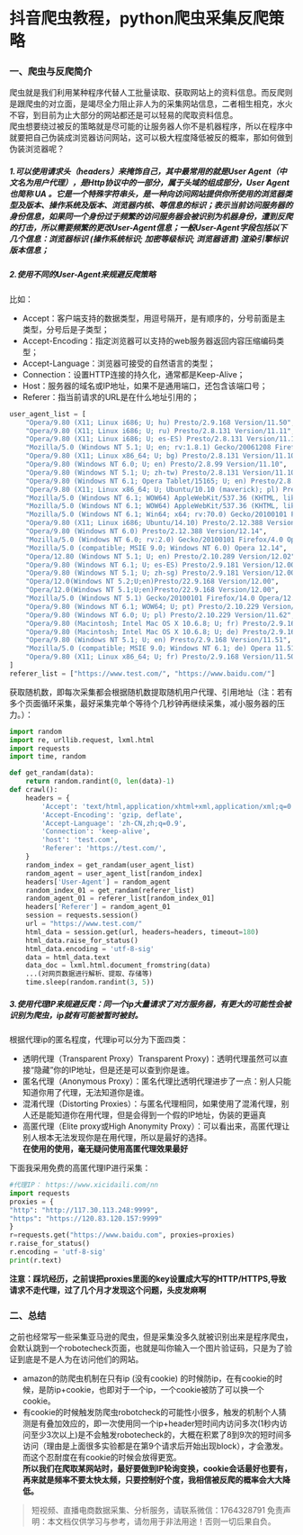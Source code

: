 # 抖音爬虫教程，python爬虫采集反爬策略


### 一、爬虫与反爬简介
爬虫就是我们利用某种程序代替人工批量读取、获取网站上的资料信息。而反爬则是跟爬虫的对立面，是竭尽全力阻止非人为的采集网站信息，二者相生相克，水火不容，到目前为止大部分的网站都还是可以轻易的爬取资料信息。<br>爬虫想要绕过被反的策略就是尽可能的让服务器人你不是机器程序，所以在程序中就要把自己伪装成浏览器访问网站，这可以极大程度降低被反的概率，那如何做到伪装浏览器呢？

##### 1.可以使用请求头（headers）来掩饰自己，其中最常用的就是User Agent（中文名为用户代理），是Http协议中的一部分，属于头域的组成部分，User Agent也简称 UA 。它是一个特殊字符串头，是一种向访问网站提供你所使用的浏览器类型及版本、操作系统及版本、浏览器内核、等信息的标识；表示当前访问服务器的身份信息，如果同一个身份过于频繁的访问服务器会被识别为机器身份，遭到反爬的打击，所以需要频繁的更改User-Agent信息；一般User-Agent字段包括以下几个信息：浏览器标识 (操作系统标识; 加密等级标识; 浏览器语言) 渲染引擎标识 版本信息；

##### 2.使用不同的User-Agent来规避反爬策略
比如：

- Accept：客户端支持的数据类型，用逗号隔开，是有顺序的，分号前面是主类型，分号后是子类型；
- Accept-Encoding：指定浏览器可以支持的web服务器返回内容压缩编码类型；
- Accept-Language：浏览器可接受的自然语言的类型；
- Connection：设置HTTP连接的持久化，通常都是Keep-Alive；
- Host：服务器的域名或IP地址，如果不是通用端口，还包含该端口号；
- Referer：指当前请求的URL是在什么地址引用的；
```python
user_agent_list = [
    "Opera/9.80 (X11; Linux i686; U; hu) Presto/2.9.168 Version/11.50",
    "Opera/9.80 (X11; Linux i686; U; ru) Presto/2.8.131 Version/11.11",
    "Opera/9.80 (X11; Linux i686; U; es-ES) Presto/2.8.131 Version/11.11",
    "Mozilla/5.0 (Windows NT 5.1; U; en; rv:1.8.1) Gecko/20061208 Firefox/5.0 Opera 11.11",
    "Opera/9.80 (X11; Linux x86_64; U; bg) Presto/2.8.131 Version/11.10",
    "Opera/9.80 (Windows NT 6.0; U; en) Presto/2.8.99 Version/11.10",
    "Opera/9.80 (Windows NT 5.1; U; zh-tw) Presto/2.8.131 Version/11.10",
    "Opera/9.80 (Windows NT 6.1; Opera Tablet/15165; U; en) Presto/2.8.149 Version/11.1",
    "Opera/9.80 (X11; Linux x86_64; U; Ubuntu/10.10 (maverick); pl) Presto/2.7.62 Version/11.01",
    "Mozilla/5.0 (Windows NT 6.1; WOW64) AppleWebKit/537.36 (KHTML, like Gecko) Chrome/65.0.3325.181 Safari/537.36",
    "Mozilla/5.0 (Windows NT 6.1; WOW64) AppleWebKit/537.36 (KHTML, like Gecko) Chrome/78.0.3904.97 Safari/537.36",
    "Mozilla/5.0 (Windows NT 6.1; Win64; x64; rv:70.0) Gecko/20100101 Firefox/70.0",
    "Opera/9.80 (X11; Linux i686; Ubuntu/14.10) Presto/2.12.388 Version/12.16",
    "Opera/9.80 (Windows NT 6.0) Presto/2.12.388 Version/12.14",
    "Mozilla/5.0 (Windows NT 6.0; rv:2.0) Gecko/20100101 Firefox/4.0 Opera 12.14",
    "Mozilla/5.0 (compatible; MSIE 9.0; Windows NT 6.0) Opera 12.14",
    "Opera/12.80 (Windows NT 5.1; U; en) Presto/2.10.289 Version/12.02",
    "Opera/9.80 (Windows NT 6.1; U; es-ES) Presto/2.9.181 Version/12.00",
    "Opera/9.80 (Windows NT 5.1; U; zh-sg) Presto/2.9.181 Version/12.00",
    "Opera/12.0(Windows NT 5.2;U;en)Presto/22.9.168 Version/12.00",
    "Opera/12.0(Windows NT 5.1;U;en)Presto/22.9.168 Version/12.00",
    "Mozilla/5.0 (Windows NT 5.1) Gecko/20100101 Firefox/14.0 Opera/12.0",
    "Opera/9.80 (Windows NT 6.1; WOW64; U; pt) Presto/2.10.229 Version/11.62",
    "Opera/9.80 (Windows NT 6.0; U; pl) Presto/2.10.229 Version/11.62",
    "Opera/9.80 (Macintosh; Intel Mac OS X 10.6.8; U; fr) Presto/2.9.168 Version/11.52",
    "Opera/9.80 (Macintosh; Intel Mac OS X 10.6.8; U; de) Presto/2.9.168 Version/11.52",
    "Opera/9.80 (Windows NT 5.1; U; en) Presto/2.9.168 Version/11.51",
    "Mozilla/5.0 (compatible; MSIE 9.0; Windows NT 6.1; de) Opera 11.51",
    "Opera/9.80 (X11; Linux x86_64; U; fr) Presto/2.9.168 Version/11.50",
]
referer_list = ["https://www.test.com/", "https://www.baidu.com/"]

```
获取随机数，即每次采集都会根据随机数提取随机用户代理、引用地址（注：若有多个页面循环采集，最好采集完单个等待个几秒钟再继续采集，减小服务器的压力。）：
```python
import random
import re, urllib.request, lxml.html
import requests
import time, random

def get_randam(data):
    return random.randint(0, len(data)-1)
def crawl():
    headers = {
        'Accept': 'text/html,application/xhtml+xml,application/xml;q=0.9,image/webp,image/apng,*/*;q=0.8',
        'Accept-Encoding': 'gzip, deflate',
        'Accept-Language': 'zh-CN,zh;q=0.9',
        'Connection': 'keep-alive',
        'host': 'test.com',
        'Referer': 'https://test.com/',
    }
    random_index = get_randam(user_agent_list)
    random_agent = user_agent_list[random_index]
    headers['User-Agent'] = random_agent
    random_index_01 = get_randam(referer_list)
    random_agent_01 = referer_list[random_index_01]
    headers['Referer'] = random_agent_01
    session = requests.session()
    url = "https://www.test.com/"
    html_data = session.get(url, headers=headers, timeout=180)
    html_data.raise_for_status()
    html_data.encoding = 'utf-8-sig'
    data = html_data.text
    data_doc = lxml.html.document_fromstring(data)
    ...(对网页数据进行解析、提取、存储等)
    time.sleep(random.randint(3, 5))

```

##### 3.使用代理IP来规避反爬：同一个ip大量请求了对方服务器，有更大的可能性会被识别为爬虫，ip就有可能被暂时被封。
根据代理ip的匿名程度，代理ip可以分为下面四类：

- 透明代理（Transparent Proxy）Transparent Proxy)：透明代理虽然可以直接“隐藏”你的IP地址，但是还是可以查到你是谁。
- 匿名代理（Anonymous Proxy）：匿名代理比透明代理进步了一点：别人只能知道你用了代理，无法知道你是谁。
- 混淆代理（Distorting Proxies）：与匿名代理相同，如果使用了混淆代理，别人还是能知道你在用代理，但是会得到一个假的IP地址，伪装的更逼真
- 高匿代理（Elite proxy或High Anonymity Proxy）：可以看出来，高匿代理让别人根本无法发现你是在用代理，所以是最好的选择。<br>**在使用的使用，毫无疑问使用高匿代理效果最好**

下面我采用免费的高匿代理IP进行采集：
```python
#代理IP： https://www.xicidaili.com/nn
import requests
proxies = {
"http": "http://117.30.113.248:9999",
"https": "https://120.83.120.157:9999"
}
r=requests.get("https://www.baidu.com", proxies=proxies)
r.raise_for_status()
r.encoding = 'utf-8-sig'
print(r.text)

```
**注意：踩坑经历，之前误把proxies里面的key设置成大写的HTTP/HTTPS,导致请求不走代理，过了几个月才发现这个问题，头皮发麻啊**

### 二、总结
之前也经常写一些采集亚马逊的爬虫，但是采集没多久就被识别出来是程序爬虫，会默认跳到一个robotecheck页面，也就是叫你输入一个图片验证码，只是为了验证到底是不是人为在访问他们的网站。

- amazon的防爬虫机制在只有ip (没有cookie) 的时候防ip，在有cookie的时候，是防ip+cookie，也即对于一个ip，一个cookie被防了可以换一个cookie。
- 有cookie的时候触发防爬虫robotcheck的可能性小很多，触发的机制个人猜测是有叠加效应的，即一次使用同一个ip+header短时间内访问多次(1秒内访问至少3次以上)是不会触发robotecheck的，大概在积累了8到9次的短时间多访问（理由是上面很多实验都是在第9个请求后开始出现block），才会激发。而这个忍耐度在有cookie的时候会放得更宽。<br>**所以我们在爬取某网站时，最好要做到IP轮询变换，cookie会话最好也要有，再来就是频率不要太快太频，只要控制好个度，我相信被反爬的概率会大大降低。**



>
> 短视频、直播电商数据采集、分析服务，请联系微信：1764328791
> 免责声明：本文档仅供学习与参考，请勿用于非法用途！否则一切后果自负。
> 
